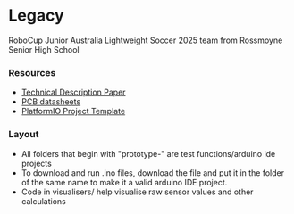 # Legacy
RoboCup Junior Australia Lightweight Soccer 2025 team from Rossmoyne Senior High School

### Resources
* [Technical Description Paper](https://docs.google.com/document/d/1HZ87MAehu7fYvz1IqPJx3UgMZkH249EETwzpJOLZI0A/edit?usp=sharing)
* [PCB datasheets](https://docs.google.com/document/d/1iV03XgA_sWDZuUIY8wmpyr5PnYlAYuVsP58qxx857lA/edit?usp=sharing)
* [PlatformIO Project Template](https://github.com/enenflash/legacy-template)

### Layout
* All folders that begin with "prototype-" are test functions/arduino ide projects
* To download and run .ino files, download the file and put it in the folder of the same name to make it a valid arduino IDE project.
* Code in visualisers/ help visualise raw sensor values and other calculations